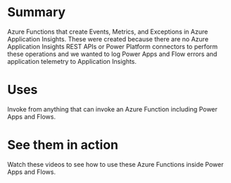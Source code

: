 # Summary
Azure Functions that create Events, Metrics, and Exceptions in Azure Application Insights.  These were created because there are no Azure Application Insights REST APIs or Power Platform connectors to perform these operations and we wanted to log Power Apps and Flow errors and application telemetry to Application Insights.

# Uses
Invoke from anything that can invoke an Azure Function including Power Apps and Flows.

# See them in action
Watch these videos to see how to use these Azure Functions inside Power Apps and Flows.
